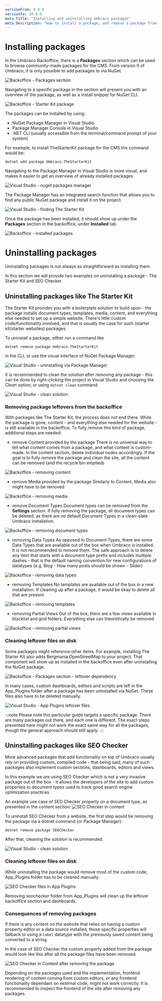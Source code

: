 ```yaml
---
versionFrom: 9.0.0
versionTo: 10.0.0
meta.Title: "Installing and uninstalling Umbraco packages"
meta.Description: "How to install a package, and remove a package from a solution"
---
```


# Installing packages

In the Umbraco Backoffice, there is a **Packages** section which can be used to browse community-made packages for the CMS. From version 9 of Umbraco, it is only possible to add packages to via NuGet.

![Backoffice - Packages section](images/backoffice-packages-section.png)

Navigating to a specific package in the section will present you with an overview of the package, as well as a install snippet for NuGet CLI.

![Backoffice - Starter Kit package](images/backoffice-packages-section-package.png)

The packages can be installed by using:
- NuGet Package Manager in Visual Studio
- Package Manager Console in Visual Studio
- .NET CLI (usually accessible from the terminal/command prompt of your system)

For example, to install TheStarterKit package for the CMS the command would be:

`dotnet add package Umbraco.TheStarterKit`

Navigating to the Package Manager in Visual Studio is more visual, and makes it easier to get an overview of already installed packages.

![Visual Studio - nuget packages manager](images/nuget-installing-options.png)

The Package Manager has an integrated search function that allows you to find any public NuGet package and install it on the project.

![Visual Studio - finding The Starter Kit](images/nuget-package-in-manager.png)

Once the package has been installed, it should show up under the **Packages** section in the backoffice, under **Installed** tab.

![Backoffice - installed packages](images/backoffice-installed-packages.png)

# Uninstalling packages

Uninstalling packages is not always as straightforward as installing them.

In this section we will provide two examples on uninstalling a package - The Starter Kit and SEO Checker.

## Uninstalling packages like The Starter Kit

The Starter Kit provides you with a boilerplate solution to build upon - the package installs document types, templates, media, content, and everything else needed to set up a simple website. There's little custom code/functionality involved, and that is usually the case for such (starter kit/starter websites) packages.

To uninstall a package, either run a command like

`dotnet remove package Umbraco.TheStarterKit`

in the CLI, or use the visual interface of NuGet Package Manager.

![Visual Studio - uninstalling via Package Manager](images/uninstalling-via-nuget-package-manager.png)

It is recommended to clean the solution after removing any package - this can be done by right-clicking the project in Visual Studio and choosing the *Clean* option, or using `dotnet clean` command.

![Visual Studio - clean solution](images/vs-cleaning-solution.png)

### Removing package leftovers from the backoffice

With packages like The Starter Kit, the process does not end there. While the package is gone, content - and everything else needed for the website - is still available in the backoffice. To fully remove this kind of package, additional steps are needed:

- remove Content provided by the package
There is no universal way to tell what content comes from a package, and what content is custom-made. In the content section, delete individual nodes accordingly. If the goal is to fully remove the package and clean the site, all the content can be removed (and the recycle bin emptied)

![Backoffice - removing content](images/removing-content.png)

- remove Media provided by the package
Similarly to Content, Media also might have to be removed

![Backoffice - removing media](images/removing-media.png)

- remove Document Types
Document types can be removed from the **Settings** section. If fully removing the package, all document types can be deleted, as there are no default Document Types in a clean-slate Umbraco installation.

![Backoffice - removing document types](images/removing-document-types.png)

- removing Data Types
As opposed to Document Types, there are some Data Types that are available out of the box when Umbraco is installed. It is not recommended to remove them. The safe approach is to delete any item that starts with a document type prefix and includes multiple dashes - that is the default naming convention for new configurations of datatypes (e.g. Blog - How many posts should be shown - Slider)

![Backoffice - removing data types](images/removing-datatypes.png)

- removing Templates
No templates are available out of the box in a new installation. If cleaning up after a package, it would be okay to delete all that are present

![Backoffice - removing templates](images/removing-templates.png)

- removing Partial Views
Out of the box, there are a few views available in *blocklist* and *grid* folders. Everything else can theoretically be removed

![Backoffice - removing partial views](images/removing-partials.png)

### Cleaning leftover files on disk

Some packages might reference other items. For example, installing The Starter Kit also adds Bergmania.OpenStreetMap to your project. That component will show up as installed in the backoffice even after uninstalling the NuGet package.

![Backoffice - Packages section - leftover dependency](images/installed-package-leftovers-backoffice.png)

In many cases, custom dashboards, editors and scripts are left in the App_Plugins folder after a package has been uninstalled via NuGet. These files also have to be deleted manually.

![Visual Studio - App Plugins leftover files](images/app-plugins-starterkit.png)

:::note
Please note this particular guide targets a specific package. There are many packages out there, and each one is different. The exact steps presented here might not work the exact same way for all the packages, though the general approach should still apply.
:::

## Uninstalling packages like SEO Checker

More advanced packages that add functionality on top of Umbraco usually rely on providing custom, compiled code - that being said, many of such packages also implement custom sections, dashboards, editors and views.

In this example we are using SEO Checker which is not a very invasive package out of the box - it allows the developers of the site to add custom properties to document types used to track good search engine optimization practices.

An example use case of SEO Checker property on a document type, as presented in the content section:
![SEO Checker in content](images/seochecker-content-section.png)

To uninstall SEO Checker from a website, the first step would be removing the package via a dotnet command (or Package Manager):

`dotnet remove package SEOChecker`

After that, cleaning the solution is recommended.

![Visual Studio - clean solution](images/vs-cleaning-solution.png)

### Cleaning leftover files on disk

While uninstalling the package would remove most of the custom code, App_Plugins folder has to be cleaned manually. 

![SEO Checker files in App Plugins](images/seochecker-app-plugins.png)

Removing *seochecker* folder from App_Plugins will clean up the leftover backoffice section and dashboards.

### Consequences of removing packages

If there is any content on the website that relies on having a custom property editor or a data source installed, those specific properties will fallback to using a `label` datatype with the previously saved content being converted to a string.

In the case of SEO Checker the custom property added from the package would look like this after all the package files have been removed:

![SEO Checker in Content after removing the package](images/seochecker-after-removal.png)

Depending on the packages used and the implementation, frontend rendering of content coming from custom editors, or any frontend functionality dependant on external code, might not work correctly. It is recommended to inspect the frontend of the site after removing any packages.